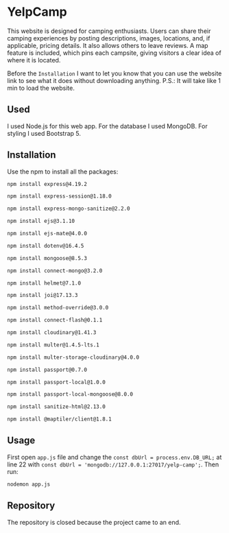 # YelpCamp

This website is designed for camping enthusiasts. Users can share their camping experiences by posting descriptions, images, locations, and, if applicable, pricing details. It also allows others to leave reviews. A map feature is included, which pins each campsite, giving visitors a clear idea of where it is located.

Before the `Installation` I want to let you know that you can use the website link to see what it does without downloading anything.
P.S.: It will take like 1 min to load the website.

## Used

I used Node.js for this web app.
For the database I used MongoDB.
For styling I used Bootstrap 5.

## Installation

Use the npm to install all the packages:

```bash
npm install express@4.19.2
```

```bash
npm install express-session@1.18.0
```

```bash
npm install express-mongo-sanitize@2.2.0
```

```bash
npm install ejs@3.1.10
```

```bash
npm install ejs-mate@4.0.0
```

```bash
npm install dotenv@16.4.5
```

```bash
npm install mongoose@8.5.3
```

```bash
npm install connect-mongo@3.2.0
```

```bash
npm install helmet@7.1.0
```

```bash
npm install joi@17.13.3
```

```bash
npm install method-override@3.0.0
```

```bash
npm install connect-flash@0.1.1
```

```bash
npm install cloudinary@1.41.3
```

```bash
npm install multer@1.4.5-lts.1
```

```bash
npm install multer-storage-cloudinary@4.0.0
```

```bash
npm install passport@0.7.0
```

```bash
npm install passport-local@1.0.0
```

```bash
npm install passport-local-mongoose@8.0.0
```

```bash
npm install sanitize-html@2.13.0
```

```bash
npm install @maptiler/client@1.8.1
```

## Usage

First open `app.js` file and change the `const dbUrl = process.env.DB_URL;` at line 22 with `const dbUrl = 'mongodb://127.0.0.1:27017/yelp-camp';`.
Then run:

```bash
nodemon app.js
```

## Repository

The repository is closed because the project came to an end.
